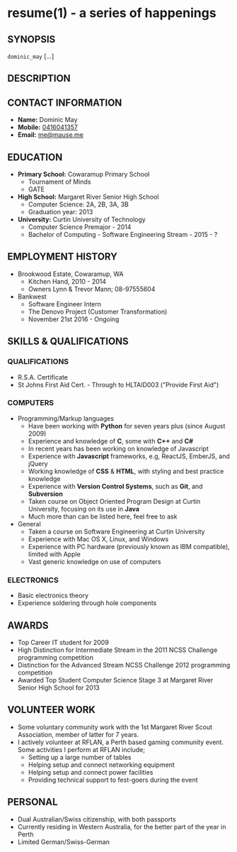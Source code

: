 resume(1) - a series of happenings
==================================

## SYNOPSIS

`dominic_may` [<optional>...] <flags>

## DESCRIPTION

## CONTACT INFORMATION
 * __Name:__ Dominic May
 * __Mobile:__ [0416041357](tel:0061-416-041-357)
 * __Email:__ [me@mause.me](mailto:me+cv@mause.me)

## EDUCATION
 * __Primary School:__ Cowaramup Primary School
      - Tournament of Minds
      - GATE
 * __High School:__ Margaret River Senior High School
     - Computer Science: 2A, 2B, 3A, 3B
     - Graduation year: 2013
 * __University:__ Curtin University of Technology
     - Computer Science Premajor - 2014
     - Bachelor of Computing - Software Engineering Stream - 2015 - ?

## EMPLOYMENT HISTORY
 * Brookwood Estate, Cowaramup, WA
     - Kitchen Hand, 2010 - 2014
     - Owners Lynn &amp; Trevor Mann; 08-97555604
 * Bankwest
      - Software Engineer Intern
      - The Denovo Project (Customer Transformation)
      - November 21st 2016 - Ongoing

## SKILLS &AMP; QUALIFICATIONS
### QUALIFICATIONS
 * R.S.A. Certificate
 * St Johns First Aid Cert. - Through to HLTAID003 ("Provide First Aid")

### COMPUTERS

 * Programming/Markup languages
     - Have been working with **Python** for seven years plus (since August 2009)
     - Experience and knowledge of **C**, some with **C++** and **C#**
     - In recent years has been working on knowledge of Javascript
     - Experience with **Javascript** frameworks, e.g, ReactJS, EmberJS, and jQuery
     - Working knowledge of **CSS** &amp; **HTML**, with styling and best practice knowledge 
     - Experience with **Version Control Systems**, such as **Git**, and **Subversion**  
     - Taken course on Object Oriented Program Design at Curtin University, focusing on its use in **Java**
     - Much more than can be listed here, feel free to ask
 * General
     - Taken a course on Software Engineering at Curtin University
     - Experience with Mac OS X, Linux, and Windows
     - Experience with PC hardware (previously known as IBM compatible), limited with Apple
     - Vast generic knowledge on use of computers

### ELECTRONICS
 * Basic electronics theory
 * Experience soldering through hole components

## AWARDS
 * Top Career IT student for 2009
 * High Distinction for Intermediate Stream in the 2011 NCSS Challenge programming competition
 * Distinction for the Advanced Stream NCSS Challenge 2012 programming competition
 * Awarded Top Student Computer Science Stage 3 at Margaret River Senior High School for 2013

## VOLUNTEER WORK
 * Some voluntary community work with the 1st Margaret River Scout Association, member of latter for 7 years.
 * I actively volunteer at RFLAN, a Perth based gaming community event. Some activities I perform at RFLAN include;
     * Setting up a large number of tables
     * Helping setup and connect networking equipment
     * Helping setup and connect power facilities
     * Providing technical support to fest-goers during the event

## PERSONAL
 * Dual Australian/Swiss citizenship, with both passports
 * Currently residing in Western Australia, for the better part of the year in Perth
 * Limited German/Swiss-German
